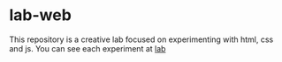 # lab-web

This repository is a creative lab focused on experimenting with html, css and js. You can see each experiment at [lab](/lab/)